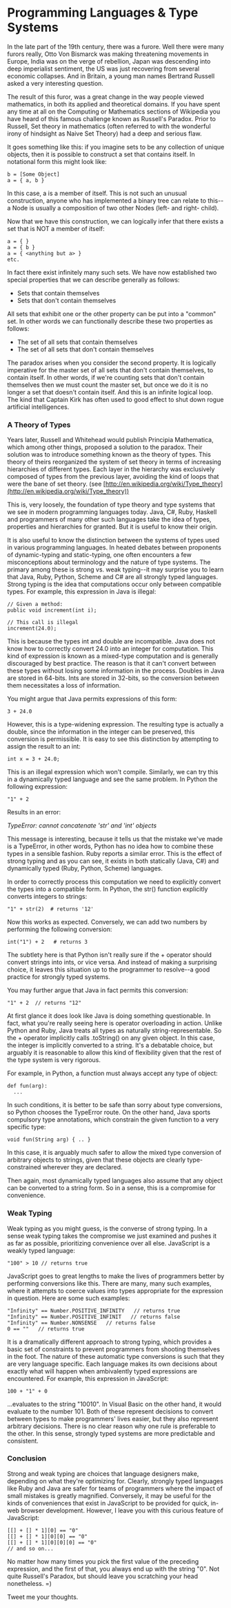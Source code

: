 <meta published="27 Mar 2012"/>

# Programming Languages & Type Systems

In the late part of the 19th century, there was a furore. Well there were many furors really, Otto Von Bismarck was making threatening movements in Europe, India was on the verge of rebellion, Japan was descending into deep imperialist sentiment, the US was just recovering from several economic collapses. And in Britain, a young man names Bertrand Russell asked a very interesting question.

The result of this furor, was a great change in the way people viewed mathematics, in both its applied and theoretical domains. If you have spent any time at all on the Computing or Mathematics sections of Wikipedia you have heard of this famous challenge known as Russell's Paradox. Prior to Russell, Set theory in mathematics (often referred to with the wonderful irony of hindsight as Naive Set Theory) had a deep and serious flaw.

It goes something like this: if you imagine sets to be any collection of unique objects, then it is possible to construct a set that contains itself. In notational form this might look like:

    b = [Some Object]
    a = { a, b }

In this case, a is a member of itself. This is not such an unusual construction, anyone who has implemented a binary tree can relate to this--a Node is usually a composition of two other Nodes (left- and right- child).

Now that we have this construction, we can logically infer that there exists a set that is NOT a member of itself:

    a = { }
    a = { b }
    a = { <anything but a> }
    etc.

In fact there exist infinitely many such sets. We have now established two special properties that we can describe generally as follows:

  * Sets that contain themselves
  * Sets that don't contain themselves

All sets that exhibit one or the other property can be put into a "common" set. In other words we can functionally describe these two properties as follows:

  * The set of all sets that contain themselves
  * The set of all sets that don't contain themselves

The paradox arises when you consider the second property. It is logically imperative for the master set of all sets that don't contain themselves, to contain itself. In other words, if we're counting sets that don't contain themselves then we must count the master set, but once we do it is no longer a set that doesn't contain itself. And this is an infinite logical loop. The kind that Captain Kirk has often used to good effect to shut down rogue artificial intelligences.

### A Theory of Types

Years later, Russell and Whitehead would publish Principia Mathematica, which among other things, proposed a solution to the paradox. Their solution was to introduce something known as the theory of types. This theory of theirs reorganized the system of set theory in terms of increasing hierarchies of different types. Each layer in the hierarchy was exclusively composed of types from the previous layer, avoiding the kind of loops that were the bane of set theory. (see [http://en.wikipedia.org/wiki/Type_theory](http://en.wikipedia.org/wiki/Type_theory))

This is, very loosely, the foundation of type theory and type systems that we see in modern programming languages today. Java, C#, Ruby, Haskell and programmers of many other such languages take the idea of types, properties and hierarchies for granted. But it is useful to know their origin.

It is also useful to know the distinction between the systems of types used in various programming languages. In heated debates between proponents of dynamic-typing and static-typing, one often encounters a few misconceptions about terminology and the nature of type systems. The primary among these is strong vs. weak typing--it may surprise you to learn that Java, Ruby, Python, Scheme and C# are all strongly typed languages. Strong typing is the idea that computations occur only between compatible types. For example, this expression in Java is illegal:

    // Given a method:
    public void increment(int i);

    // This call is illegal
    increment(24.0);

This is because the types int and double are incompatible. Java does not know how to correctly convert 24.0 into an integer for computation. This kind of expression is known as a mixed-type computation and is generally discouraged by best practice. The reason is that it can't convert between these types without losing some information in the process. Doubles in Java are stored in 64-bits. Ints are stored in 32-bits, so the conversion between them necessitates a loss of information.

You might argue that Java permits expressions of this form:

    3 + 24.0

However, this is a type-widening expression. The resulting type is actually a double, since the information in the integer can be preserved, this conversion is permissible. It is easy to see this distinction by attempting to assign the result to an int:

    int x = 3 + 24.0;

This is an illegal expression which won't compile. Similarly, we can try this in a dynamically typed language and see the same problem. In Python the following expression:

    "1" + 2

Results in an error:

_TypeError: cannot concatenate 'str' and 'int' objects_

This message is interesting, because it tells us that the mistake we've made is a TypeError, in other words, Python has no idea how to combine these types in a sensible fashion. Ruby reports a similar error. This is the effect of strong typing and as you can see, it exists in both statically (Java, C#) and dynamically typed (Ruby, Python, Scheme) languages.

In order to correctly process this computation we need to explicitly convert the types into a compatible form. In Python, the str() function explicitly converts integers to strings:

    "1" + str(2)  # returns '12'

Now this works as expected. Conversely, we can add two numbers by performing the following conversion:

    int("1") + 2   # returns 3

The subtlety here is that Python isn't really sure if the + operator should convert strings into ints, or vice versa. And instead of making a surprising choice, it leaves this situation up to the programmer to resolve--a good practice for strongly typed systems.

You may further argue that Java in fact permits this conversion:

    "1" + 2  // returns "12"

At first glance it does look like Java is doing something questionable. In fact, what you're really seeing here is operator overloading in action. Unlike Python and Ruby, Java treats all types as naturally string-representable. So the + operator implicitly calls .toString() on any given object. In this case, the integer is implicitly converted to a string. It's a debatable choice, but arguably it is reasonable to allow this kind of flexibility given that the rest of the type system is very rigorous.

For example, in Python, a function must always accept any type of object:

    def fun(arg):
      ...

In such conditions, it is better to be safe than sorry about type conversions, so Python chooses the TypeError route. On the other hand, Java sports compulsory type annotations, which constrain the given function to a very specific type:

    void fun(String arg) { .. }

In this case, it is arguably much safer to allow the mixed type conversion of arbitrary objects to strings, given that these objects are clearly type-constrained wherever they are declared.

Then again, most dynamically typed languages also assume that any object can be converted to a string form. So in a sense, this is a compromise for convenience.

### Weak Typing

Weak typing as you might guess, is the converse of strong typing. In a sense weak typing takes the compromise we just examined and pushes it as far as possible, prioritizing convenience over all else. JavaScript is a weakly typed language:

    "100" > 10 // returns true

JavaScript goes to great lengths to make the lives of programmers better by performing conversions like this. There are many, many such examples, where it attempts to coerce values into types appropriate for the expression in question. Here are some such examples:

    "Infinity" == Number.POSITIVE_INFINITY   // returns true
    "Infinity" == Number.POSITIVE_INFINIT   // returns false
    "Infinity" == Number.NONSENSE   // returns false
    0 == ""   // returns true


It is a dramatically different approach to strong typing, which provides a basic set of constraints to prevent programmers from shooting themselves in the foot. The nature of these automatic type conversions is such that they are very language specific. Each language makes its own decisions about exactly what will happen when ambivalently typed expressions are encountered. For example, this expression in JavaScript:

    100 + "1" + 0

...evaluates to the string "10010". In Visual Basic on the other hand, it would evaluate to the number 101. Both of these represent decisions to convert between types to make programmers' lives easier, but they also represent arbitrary decisions. There is no clear reason why one rule is preferable to the other. In this sense, strongly typed systems are more predictable and consistent.

### Conclusion

Strong and weak typing are choices that language designers make, depending on what they're optimizing for. Clearly, strongly typed languages like Ruby and Java are safer for teams of programmers where the impact of small mistakes is greatly magnified. Conversely, it may be useful for the kinds of conveniences that exist in JavaScript to be provided for quick, in-web browser development. However, I leave you with this curious feature of JavaScript:

    [[] + [] * 1][0] == "0"
    [[] + [] * 1][0][0] == "0"
    [[] + [] * 1][0][0][0] == "0"
    // and so on...

No matter how many times you pick the first value of the preceding expression, and the first of that, you always end up with the string "0". Not quite Russell's Paradox, but should leave you scratching your head nonetheless. =)

Tweet me your thoughts.

